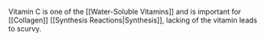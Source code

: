 Vitamin C is one of the [[Water-Soluble Vitamins]] and is important for [[Collagen]] [[Synthesis Reactions|Synthesis]], lacking of the vitamin leads to scurvy.